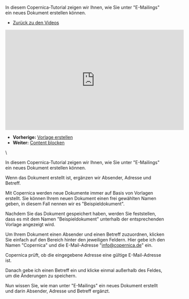 In diesem Copernica-Tutorial zeigen wir Ihnen, wie Sie unter
"E-Mailings" ein neues Dokument erstellen können.

-   [Zurück zu den
    Videos](http://www.copernica.com/de/support/videos "Video's")

<iframe width="560" height="315" src="https://www.youtube.com/embed/oTouhkpdnpI?list=PLgCg-YR2FABZ228s8MFSdvMbpwBj7N3RW" frameborder="0" allowfullscreen="allowfullscreen"></iframe>

-   **Vorherige:** [Vorlage
    erstellen](https://www.copernica.com/de/support/videos/vorlage-erstellen "Vorlage erstellen")
-   **Weiter:** [Content
    blocken](https://www.copernica.com/de/support/videos/e-mailings-content-blocken "Content blocken")

\

In diesem Copernica-Tutorial zeigen wir Ihnen, wie Sie unter
"E-Mailings" ein neues Dokument erstellen können.

Wenn das Dokument erstellt ist, ergänzen wir Absender, Adresse und
Betreff.

Mit Copernica werden neue Dokumente immer auf Basis von Vorlagen
erstellt. Sie können Ihrem neuen Dokument einen frei gewählten Namen
geben, in diesem Fall nennen wir es "Beispieldokument".

Nachdem Sie das Dokument gespeichert haben, werden Sie feststellen, dass
es mit dem Namen "Beispieldokument" unterhalb der entsprechenden Vorlage
angezeigt wird.

Um Ihrem Dokument einen Absender und einen Betreff zuzuordnen, klicken
Sie einfach auf den Bereich hinter den jeweiligen Feldern. Hier gebe ich
den Namen "Copernica" und die E-Mail-Adresse "info@copernica.de" ein.

Copernica prüft, ob die eingegebene Adresse eine gültige E-Mail-Adresse
ist.

Danach gebe ich einen Betreff ein und klicke einmal außerhalb des
Feldes, um die Änderungen zu speichern.

Nun wissen Sie, wie man unter "E-Mailings" ein neues Dokument erstellt
und darin Absender, Adresse und Betreff ergänzt.
